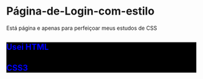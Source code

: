 # Página-de-Login-com-estilo
Está página e apenas para perfeiçoar meus estudos de CSS

<div style="display: block">
  <div style="background: black; width: 500px;">
    <h2 style="color: blue;">Usei HTML</h2>
    <h2 style="color: blue">CSS3</h2>
  </div>
</div
